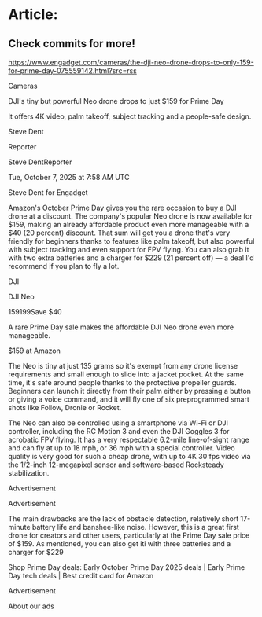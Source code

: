 # Article:

## Check commits for more!
https://www.engadget.com/cameras/the-dji-neo-drone-drops-to-only-159-for-prime-day-075559142.html?src=rss

Cameras

DJI's tiny but powerful Neo drone drops to just $159 for Prime Day

It offers 4K video, palm takeoff, subject tracking and a people-safe design.

Steve Dent

Reporter

Steve DentReporter

Tue, October 7, 2025 at 7:58 AM UTC

Steve Dent for Engadget

Amazon's October Prime Day gives you the rare occasion to buy a DJI drone at a discount. The company's popular Neo drone is now available for $159, making an already affordable product even more manageable with a $40 (20 percent) discount. That sum will get you a drone that's very friendly for beginners thanks to features like palm takeoff, but also powerful with subject tracking and even support for FPV flying. You can also grab it with two extra batteries and a charger for $229 (21 percent off) — a deal I'd recommend if you plan to fly a lot.

DJI

DJI Neo

$159$199Save $40

A rare Prime Day sale makes the affordable DJI Neo drone even more manageable.

$159 at Amazon

The Neo is tiny at just 135 grams so it's exempt from any drone license requirements and small enough to slide into a jacket pocket. At the same time, it's safe around people thanks to the protective propeller guards. Beginners can launch it directly from their palm either by pressing a button or giving a voice command, and it will fly one of six preprogrammed smart shots like Follow, Dronie or Rocket.

The Neo can also be controlled using a smartphone via Wi-Fi or DJI controller, including the RC Motion 3 and even the DJI Goggles 3 for acrobatic FPV flying. It has a very respectable 6.2-mile line-of-sight range and can fly at up to 18 mph, or 36 mph with a special controller. Video quality is very good for such a cheap drone, with up to 4K 30 fps video via the 1/2-inch 12-megapixel sensor and software-based Rocksteady stabilization.

Advertisement

Advertisement

The main drawbacks are the lack of obstacle detection, relatively short 17-minute battery life and banshee-like noise. However, this is a great first drone for creators and other users, particularly at the Prime Day sale price of $159. As mentioned, you can also get iti with three batteries and a charger for $229

Shop Prime Day deals: Early October Prime Day 2025 deals | Early Prime Day tech deals | Best credit card for Amazon

Advertisement

About our ads